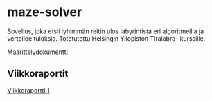 # maze-solver
Sovellus, joka etsii lyhimmän reitin ulos labyrintista eri algoritmeilla ja vertailee tuloksia. Totetutettu Helsingin Yliopiston Tiralabra- kurssille.

[Määrittelydokumentti](https://github.com/mfaarni/maze-solver/blob/main/m%C3%A4%C3%A4rittelydokumentti.md)

## Viikkoraportit
[Viikkoraportti 1](https://github.com/mfaarni/maze-solver/blob/main/viikkoraportit/viikkoraportti_1.md)

